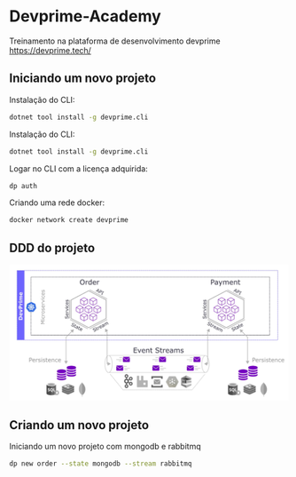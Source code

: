 # Devprime-Academy
Treinamento na plataforma de desenvolvimento devprime https://devprime.tech/

## Iniciando um novo projeto

Instalação do CLI:
```sh
dotnet tool install -g devprime.cli
```

Instalação do CLI:
```sh
dotnet tool install -g devprime.cli
```

Logar no CLI com a licença adquirida:
```sh
dp auth
```

Criando uma rede docker:
```sh
docker network create devprime
```

## DDD do projeto

<p align="center">
<img src="https://github.com/juliospassky/Devprime-Academy/blob/main/imgs/001-DDD.png">
</p>

## Criando um novo projeto

Iniciando um novo projeto com mongodb e rabbitmq
```sh
dp new order --state mongodb --stream rabbitmq
```

